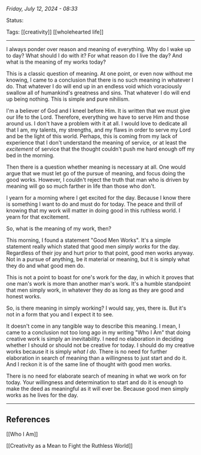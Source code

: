 
*Friday, July 12, 2024 - 08:33*

Status:

Tags: [[creativity]] [[wholehearted life]]

---

I always ponder over reason and meaning of everything. Why do I wake up to day? What should I do with it? For what reason do I live the day? And what is the meaning of my works today?

This is a classic question of meaning. At one point, or even now without me knowing, I came to a conclusion that there is no such meaning in whatever I do. That whatever I do will end up in an endless void which voraciously swallow all of humankind's greatness and sins. That whatever I do will end up being nothing. This is simple and pure nihilism.

I'm a believer of God and I kneel before Him. It is written that we must give our life to the Lord. Therefore, everything we have to serve Him and those around us. I don't have a problem with it at all. I would love to dedicate all that I am, my talents, my strengths, and my flaws in order to serve my Lord and be the light of this world. Perhaps, this is coming from my lack of experience that I don't understand the meaning of service, or at least the *excitement* of service that the thought couldn't push me hard enough off my bed in the morning.

Then there is a question whether meaning is necessary at all. One would argue that we must let go of the pursue of meaning, and focus doing the good works. However, I couldn't reject the truth that man who is driven by meaning will go so much farther in life than those who don't.

I yearn for a morning where I get excited for the day. Because I know there is something I want to do and must do for today. The peace and thrill of knowing that my work will matter in doing good in this ruthless world. I yearn for that excitement.

So, what is the meaning of my work, then?

This morning, I found a statement "Good Men Works". It's a simple statement really which stated that good men *simply works* for the day. Regardless of their joy and hurt prior to that point, good men works anyway. Not in a pursue of anything, be it material or meaning, but it is simply what they do and what good men do.

This is not a point to boast for one's work for the day, in which it proves that one man's work is more than another man's work. It's a humble standpoint that men simply work, in whatever they do as long as they are good and honest works.

So, is there meaning in simply working? I would say, yes, there is. But it's not in a form that you and I expect it to see.

It doesn't come in any tangible way to describe this meaning. I mean, I came to a conclusion not too long ago in my writing "Who I Am" that doing creative work is simply an inevitability. I need no elaboration in deciding whether I should or should not be creative for today. I should do my creative works because it is simply *what I do.* There is no need for further elaboration in search of meaning than a willingness to just start and do it. And I reckon it is of the same line of thought with good men works.

There is no need for elaborate search of meaning in what we work on for today. Your willingness and determination to start and do it is enough to make the deed as meaningful as it will ever be. Because good men simply works as he lives for the day.

---
## References

[[Who I Am]]

[[Creativity as a Mean to Fight the Ruthless World]]
